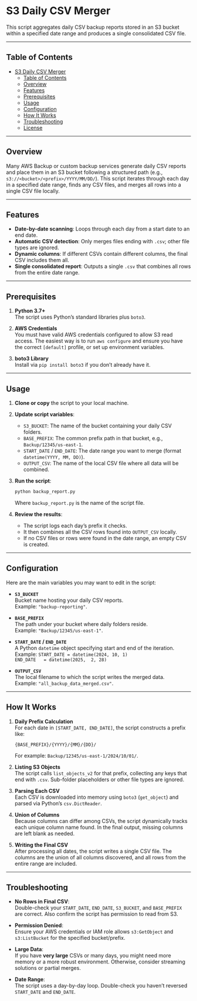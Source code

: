 # S3 Daily CSV Merger

This script aggregates daily CSV backup reports stored in an S3 bucket within a specified date range and produces a single consolidated CSV file.

---

## Table of Contents
- [S3 Daily CSV Merger](#s3-daily-csv-merger)
  - [Table of Contents](#table-of-contents)
  - [Overview](#overview)
  - [Features](#features)
  - [Prerequisites](#prerequisites)
  - [Usage](#usage)
  - [Configuration](#configuration)
  - [How It Works](#how-it-works)
  - [Troubleshooting](#troubleshooting)
  - [License](#license)

---

## Overview

Many AWS Backup or custom backup services generate daily CSV reports and place them in an S3 bucket following a structured path (e.g., `s3://<bucket>/<prefix>/YYYY/MM/DD/`). This script iterates through each day in a specified date range, finds any CSV files, and merges all rows into a single CSV file locally.

---

## Features
- **Date-by-date scanning**: Loops through each day from a start date to an end date.
- **Automatic CSV detection**: Only merges files ending with `.csv`; other file types are ignored.
- **Dynamic columns**: If different CSVs contain different columns, the final CSV includes them all.
- **Single consolidated report**: Outputs a single `.csv` that combines all rows from the entire date range.

---

## Prerequisites

1. **Python 3.7+**  
   The script uses Python’s standard libraries plus `boto3`.

2. **AWS Credentials**  
   You must have valid AWS credentials configured to allow S3 read access. The easiest way is to run `aws configure` and ensure you have the correct `[default]` profile, or set up environment variables.

3. **boto3 Library**  
   Install via `pip install boto3` if you don’t already have it.

---

## Usage

1. **Clone or copy** the script to your local machine.
2. **Update script variables**:
   - `S3_BUCKET`: The name of the bucket containing your daily CSV folders.
   - `BASE_PREFIX`: The common prefix path in that bucket, e.g., `Backup/12345/us-east-1`.
   - `START_DATE` / `END_DATE`: The date range you want to merge (format `datetime(YYYY, MM, DD)`).
   - `OUTPUT_CSV`: The name of the local CSV file where all data will be combined.
3. **Run the script**:
   ```bash
   python backup_report.py
   ```
   Where `backup_report.py` is the name of the script file.

4. **Review the results**:
   - The script logs each day’s prefix it checks.
   - It then combines all the CSV rows found into `OUTPUT_CSV` locally.
   - If no CSV files or rows were found in the date range, an empty CSV is created.

---

## Configuration

Here are the main variables you may want to edit in the script:

- **`S3_BUCKET`**  
  Bucket name hosting your daily CSV reports.  
  Example: `"backup-reporting"`.

- **`BASE_PREFIX`**  
  The path under your bucket where daily folders reside.  
  Example: `"Backup/12345/us-east-1"`.

- **`START_DATE` / `END_DATE`**  
  A Python `datetime` object specifying start and end of the iteration.  
  Example: `START_DATE = datetime(2024, 10, 1)`  
           `END_DATE   = datetime(2025,  2, 28)`

- **`OUTPUT_CSV`**  
  The local filename to which the script writes the merged data.  
  Example: `"all_backup_data_merged.csv"`.

---

## How It Works

1. **Daily Prefix Calculation**  
   For each date in `[START_DATE, END_DATE]`, the script constructs a prefix like:
   ```
   {BASE_PREFIX}/{YYYY}/{MM}/{DD}/
   ```
   For example: `Backup/12345/us-east-1/2024/10/01/`.

2. **Listing S3 Objects**  
   The script calls `list_objects_v2` for that prefix, collecting any keys that end with `.csv`. Sub-folder placeholders or other file types are ignored.

3. **Parsing Each CSV**  
   Each CSV is downloaded into memory using `boto3` (`get_object`) and parsed via Python’s `csv.DictReader`.

4. **Union of Columns**  
   Because columns can differ among CSVs, the script dynamically tracks each unique column name found. In the final output, missing columns are left blank as needed.

5. **Writing the Final CSV**  
   After processing all dates, the script writes a single CSV file. The columns are the union of all columns discovered, and all rows from the entire range are included.

---

## Troubleshooting

- **No Rows in Final CSV**:  
  Double-check your `START_DATE`, `END_DATE`, `S3_BUCKET`, and `BASE_PREFIX` are correct. Also confirm the script has permission to read from S3.

- **Permission Denied**:  
  Ensure your AWS credentials or IAM role allows `s3:GetObject` and `s3:ListBucket` for the specified bucket/prefix.

- **Large Data**:  
  If you have **very large** CSVs or many days, you might need more memory or a more robust environment. Otherwise, consider streaming solutions or partial merges.

- **Date Range**:  
  The script uses a day-by-day loop. Double-check you haven’t reversed `START_DATE` and `END_DATE`.
